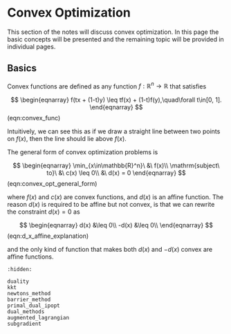 # Convex Optimization

This section of the notes will discuss convex optimization. In this page the basic concepts will be presented and the remaining topic will be provided in individual pages.

## Basics

Convex functions are defined as any function $f: \mathbb{R}^n \rightarrow \mathbb{R}$ that satisfies

$$
\begin{eqnarray}
   f(tx + (1-t)y) \leq tf(x) + (1-t)f(y),\quad\forall t\in[0, 1].
\end{eqnarray}
$$(eqn:convex_func)

Intuitively, we can see this as if we draw a straight line between two points on $f(x)$, then the line should lie above $f(x)$.

The general form of convex optimization problems is

$$
\begin{eqnarray}
    \min_{x\in\mathbb{R}^n}\ &\ f(x)\\
    \mathrm{subject\ to}\ &\ c(x) \leq 0\\
                          &\ d(x) = 0
\end{eqnarray}
$$(eqn:convex_opt_general_form)

where $f(x)$ and $c(x)$ are convex functions, and $d(x)$ is an affine function. The reason $d(x)$ is required to be affine but not convex, is that we can rewrite the constraint $d(x) = 0$ as

$$
\begin{eqnarray}
    d(x) &\leq 0\\
    -d(x) &\leq 0\\
\end{eqnarray}
$$(eqn:d_x_affine_explanation)

and the only kind of function that makes both $d(x)$ and $-d(x)$ convex are affine functions.


```{toctree}
:hidden:

duality
kkt
newtons_method
barrier_method
primal_dual_ipopt
dual_methods
augmented_lagrangian
subgradient
```
